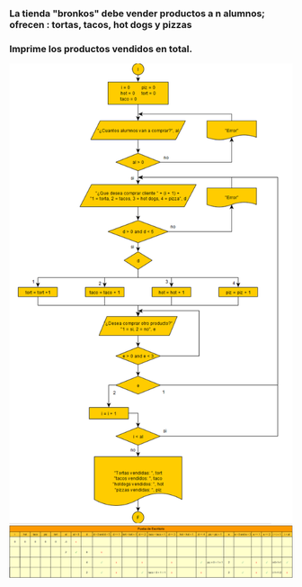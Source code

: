### La tienda "bronkos" debe vender productos a n alumnos; ofrecen :  tortas, tacos, hot dogs y pizzas  
### Imprime los productos vendidos en total.
![Problema_14](img/problema_14.png)  
![prueba_14](img/prueba_de_escritorio_14.png)